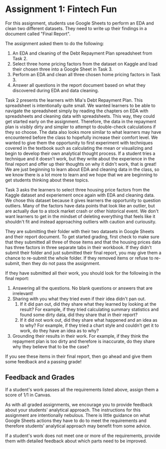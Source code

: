 # Assignment 1: Fintech Fun

For this assignment, students use Google Sheets to perform an EDA and clean two different datasets. They need to write up their findings in a document called "Final Report".

The assignment asked them to do the following:

1. An EDA and cleaning of the Debt Repayment Plan spreadsheet from Task 2.
1. Select three home pricing factors from the dataset on Kaggle and load their chosen three into a Google Sheet in Task 3.
1. Perform an EDA and clean all three chosen home pricing factors in Task 3.
1. Answer all questions in the report document based on what they discovered during EDA and data cleaning.

Task 2 presents the learners with Mia's Debt Repayment Plan. This spreadsheet is intentionally quite small. We wanted learners to be able to navigate the spreadsheet simply by reading the chapters on EDA with spreadsheets and cleaning data with spreadsheets. This way, they could get started early on the assignment. Therefore, the data in the repayment plan is visibly dirty and simpler to attempt to double-check calculations if they so choose. The data also looks more similar to what learners may have encountered before the class to hopefully increase their comfort level. We wanted to give them the opportunity to first experiment with techniques covered in the textbook such as calculating the mean or visualizing and begin to develop their own analytical thought process. If a student tries a technique and it doesn't work, but they write about the experience in the final report and offer up their thoughts on why it didn't work, that is great! We are just beginning to learn about EDA and cleaning data in the class, so we know there is a lot more to learn and we hope that we are beginning to get students thinking about these topics.

Task 3 asks the learners to select three housing price factors from the Kaggle dataset and experiement once again with EDA and cleaning data. We chose this dataset because it gives learners the opportunity to question outliers. Many of the factors have data points that look like an outlier, but are actually due to a stock market crash or other historical event. We don't want learners to get in the mindset of deleting everything that feels like it shouldn't fit and instead approaching outliers with caution and curiousity. 

They are submitting their folder with their two datasets in Google Sheets and their report document. To get started grading, first check to make sure that they submitted all three of those items and that the housing prices data has three factors in three separate tabs in their workbook. If they didn't submit their folder and just submitted their final report, you may give them a chance to re-submit the whole folder. If they removed items or refuse to re-submit, then they do not pass the assignment.

If they have submitted all their work, you should look for the following in the final report:

1. Answering all the questions. No blank questions or answers that are irrelevant!
1. Sharing with you what they tried even if their idea didn't pan out.
   1. If it did pan out, did they share what they learned by looking at the result? For example, if they tried calculating summary statistics and found some dirty data, did they share that in their report?
   1. If it did not work out, did they share what happened and an idea as to why? For example, if they tried a chart style and couldn't get it to work, do they have an idea as to why?
1. Grounding their results in their work. For example, if they think the repayment plan is too dirty and therefore is inaccurate, do they share why they believe that to be the case?

If you see these items in their final report, then go ahead and give them some feedback and a passing grade!

## Feedback and Grades

If a student's work passes all the requirements listed above, assign them a score of 1/1 in Canvas.

As with all graded assignments, we encourage you to provide feedback about your students' analytical approach. The instructions for this assignment are intentionally nebulous. There is little guidance on what Google Sheets actions they have to do to meet the requirements and therefore students' analytical approach may benefit from some advice.

If a student's work does not meet one or more of the requirements, provide them with detailed feedback about which parts need to be improved.


